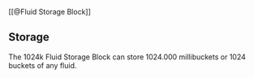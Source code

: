 [[@Fluid Storage Block]]

## Storage
The 1024k Fluid Storage Block can store 1024.000 millibuckets or 1024 buckets of any fluid.